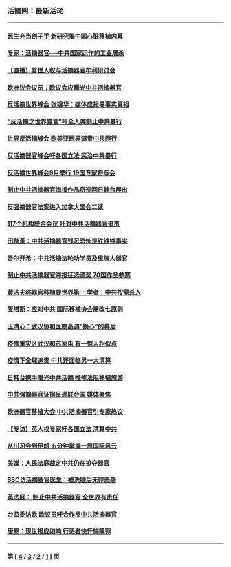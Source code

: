 ### 活摘网：最新活动
---
#### [医生充当刽子手 新研究揭中国心脏移植内幕](../../pages/nf5883/n13772291.md?11300430) 
#### [专家：活摘器官──中共国家运作的工业屠杀](../../pages/nf5883/n13761178.md?11300430) 
#### [【直播】普世人权与活摘器官牟利研讨会](../../pages/nf5883/n13425146.md?11300430) 
#### [欧洲议会议员：欧议会应曝光中共活摘器官](../../pages/nf5883/n13336571.md?11300430) 
#### [反活摘世界峰会 张锦华：媒体应报导事实真相](../../pages/nf5883/n13278502.md?11300430) 
#### [“反活摘之世界宣言”吁全人类制止中共暴行](../../pages/nf5883/n13259730.md?11300430) 
#### [世界反活摘峰会 欧美亚医界谴责中共罪行](../../pages/nf5883/n13253550.md?11300430) 
#### [反活摘器官峰会吁各国立法 惩治中共暴行](../../pages/nf5883/n13245052.md?11300430) 
#### [反活摘世界峰会9月举行 19国专家将与会](../../pages/nf5883/n13201492.md?11300430) 
#### [制止中共活摘器官海报作品将巡回日韩台展出](../../pages/nf5883/n13177791.md?11300430) 
#### [反强摘器官法案进入加拿大国会二读](../../pages/nf5883/n13033450.md?11300430) 
#### [117个机构联合会议 吁对中共活摘器官追责](../../pages/nf5883/n12775087.md?11300430) 
#### [田秋堇：中共活摘器官残忍恐怖是铁铮铮事实](../../pages/nf5883/n12702148.md?11300430) 
#### [吾尔开希：中共活摘法轮功学员及维族人器官](../../pages/nf5883/n12693197.md?11300430) 
#### [制止中共活摘器官海报征选颁奖 70国作品参赛](../../pages/nf5883/n12692050.md?11300430) 
#### [黄洁夫称器官移植要世界第一 学者：中共按需杀人](../../pages/nf5883/n12572329.md?11300430) 
#### [麦塔斯：应对中共 国际移植协会需改七原则](../../pages/nf5883/n12514711.md?11300430) 
#### [玉清心：武汉协和医院高调“换心”的幕后](../../pages/nf5883/n12298730.md?11300430) 
#### [疫情重灾区武汉和苏家屯 有一惊人相似点](../../pages/nf5883/n12150824.md?11300430) 
#### [疫情下全球追责 中共还面临另一大清算](../../pages/nf5883/n12070397.md?11300430) 
#### [日韩台携手曝光中共活摘 推修法阻移植旅游](../../pages/nf5883/n11712046.md?11300430) 
#### [中共强摘器官证据呈递联合国 媒体聚焦](../../pages/nf5883/n11546426.md?11300430) 
#### [欧洲器官移植大会 中共活摘器官引专家热议](../../pages/nf5883/n11539095.md?11300430) 
#### [【专访】英人权专家吁各国立法 清算中共](../../pages/nf5883/n11367315.md?11300430) 
#### [从川习会到伊朗 五分钟掌握一周国际风云](../../pages/nf5883/n11338520.md?11300430) 
#### [美媒：人民法庭裁定中共仍在掠夺器官](../../pages/nf5883/n11334897.md?11300430) 
#### [BBC访活摘器官医生：被洗脑后无罪恶感](../../pages/nf5883/n11335935.md?11300430) 
#### [英法庭： 制止中共活摘器官 全世界有责任](../../pages/nf5883/n11330691.md?11300430) 
#### [台监委访欧 欧议员吁合作反中共活摘器官](../../pages/nf5883/n11109190.md?11300430) 
#### [唐恩：现世报应如响 行恶者快忏悔赎罪](../../pages/nf5883/n11104016.md?11300430) 

---
#### 第 [ [4](./4.md?11300430) / [3](./3.md?11300430) / [2](./2.md?11300430) / [1](./1.md?11300430) ] 页
